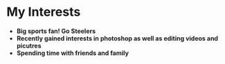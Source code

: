 # My Interests 
* **Big sports fan! Go Steelers**
* **Recently gained interests in photoshop as well as editing videos and picutres**
* **Spending time with friends and family**
